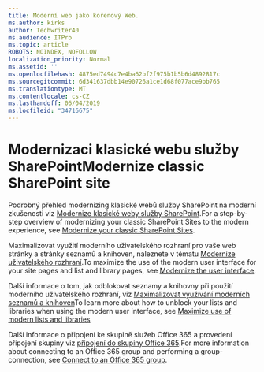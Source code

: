 ```yaml
---
title: Moderní web jako kořenový Web.
ms.author: kirks
author: Techwriter40
ms.audience: ITPro
ms.topic: article
ROBOTS: NOINDEX, NOFOLLOW
localization_priority: Normal
ms.assetid: ''
ms.openlocfilehash: 4875ed7494c7e4ba62bf2f975b1b5b6d4892817c
ms.sourcegitcommit: 6d341637dbb14e90726a1ce1d68f077ace9bb765
ms.translationtype: MT
ms.contentlocale: cs-CZ
ms.lasthandoff: 06/04/2019
ms.locfileid: "34716675"
---
```

# <a name="modernize-classic-sharepoint-site"></a><span data-ttu-id="dcce4-102">Modernizaci klasické webu služby SharePoint</span><span class="sxs-lookup"><span data-stu-id="dcce4-102">Modernize classic SharePoint site</span></span>

<span data-ttu-id="dcce4-103">Podrobný přehled modernizing klasické webů služby SharePoint na moderní zkušenosti viz [Modernize klasické weby služby SharePoint](https://docs.microsoft.com/en-us/sharepoint/dev/transform/modernize-classic-sites).</span><span class="sxs-lookup"><span data-stu-id="dcce4-103">For a step-by-step overview of modernizing your classic SharePoint Sites to the modern experience, see [Modernize your classic SharePoint Sites](https://docs.microsoft.com/en-us/sharepoint/dev/transform/modernize-classic-sites).</span></span>

<span data-ttu-id="dcce4-104">Maximalizovat využití moderního uživatelského rozhraní pro vaše web stránky a stránky seznamů a knihoven, naleznete v tématu [Modernize uživatelského rozhraní](https://docs.microsoft.com/en-us/sharepoint/dev/transform/modernize-userinterface).</span><span class="sxs-lookup"><span data-stu-id="dcce4-104">To maximize the use of the modern user interface for your site pages and list and library pages, see [Modernize the user interface](https://docs.microsoft.com/en-us/sharepoint/dev/transform/modernize-userinterface).</span></span> 

<span data-ttu-id="dcce4-105">Další informace o tom, jak odblokovat seznamy a knihovny při použití moderního uživatelského rozhraní, viz [Maximalizovat využívání moderních seznamů a knihoven](https://docs.microsoft.com/en-us/sharepoint/dev/transform/modernize-userinterface-lists-and-libraries)</span><span class="sxs-lookup"><span data-stu-id="dcce4-105">To learn more about how to unblock your lists and libraries when using the modern user interface, see [Maximize use of modern lists and libraries](https://docs.microsoft.com/en-us/sharepoint/dev/transform/modernize-userinterface-lists-and-libraries)</span></span>

<span data-ttu-id="dcce4-106">Další informace o připojení ke skupině služeb Office 365 a provedení připojení skupiny viz [připojení do skupiny Office 365](https://docs.microsoft.com/en-us/sharepoint/dev/transform/modernize-connect-to-office365-group).</span><span class="sxs-lookup"><span data-stu-id="dcce4-106">For more information about connecting to an Office 365 group and performing a group-connection, see [Connect to an Office 365 group](https://docs.microsoft.com/en-us/sharepoint/dev/transform/modernize-connect-to-office365-group).</span></span>

